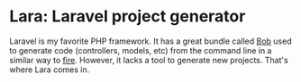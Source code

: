 Lara: Laravel project generator
===============================

Laravel is my favorite PHP framework. It has a great bundle called
[Bob](http://bundles.laravel.com/bundle/bob) used to generate code
(controllers, models, etc) from the command line in a similar way to
[fire](https://github.com/AzizLight/fire). However, it lacks a tool to
generate new projects. That's where Lara comes in.
